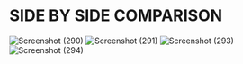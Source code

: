 # SIDE BY SIDE COMPARISON
![Screenshot (290)](https://user-images.githubusercontent.com/88381934/182037126-ebb0dd31-ec6d-4efc-88a6-024b60af7f8f.png)
![Screenshot (291)](https://user-images.githubusercontent.com/88381934/182037133-9764972c-e53a-49b1-9372-9c337baa8d0a.png)
![Screenshot (293)](https://user-images.githubusercontent.com/88381934/182037141-8590c67f-8565-4639-822b-55d0999cceda.png)
![Screenshot (294)](https://user-images.githubusercontent.com/88381934/182037142-034fd5f0-38c2-4617-88b6-0bf1ab857fe9.png)

